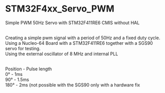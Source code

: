 # STM32F4xx_Servo_PWM<br>
Simple PWM 50Hz Servo with STM32F411RE6 CMIS without HAL<br><br>

Creating a simple pwm signal with a period of 50Hz and a fixed duty cycle.<br> 
Using a Nucleo-64 Board with a STM32F411RE6 together with a SGS90 servo for testing.<br>
Using the external oscillator of 8 MHz and internal PLL<br><br>

Position - Pulse length<br>
0°  - 1ms <br>
90° - 1.5ms<br>
180° - 2ms (not possible with the SGS90 only with a hardware fix <br>
 
